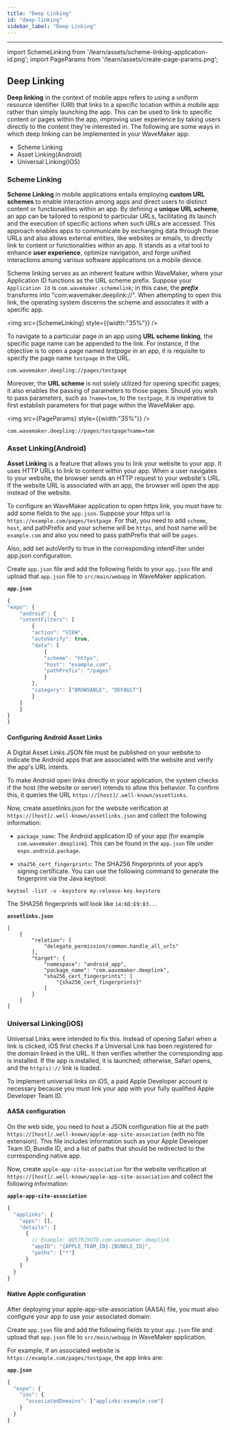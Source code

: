 ```yaml
---
title: "Deep Linking"
id: "deep-linking"
sidebar_label: "Deep Linking"
---
```

---

import SchemeLinking from '/learn/assets/scheme-linking-application-id.png';
import PageParams from '/learn/assets/create-page-params.png';

## Deep Linking

**Deep linking** in the context of mobile apps refers to using a uniform resource identifier (URI) that links to a 
specific location within a mobile app rather than simply launching the app. This can be used to link to specific 
content or pages within the app, improving user experience by taking users directly to the content they're interested in.
The following are some ways in which deep linking can be implemented in your WaveMaker app:

* Scheme Linking
* Asset Linking(Android)
* Universal Linking(iOS)


### Scheme Linking

**Scheme Linking** in mobile applications entails employing **custom URL schemes** to enable interaction among apps and 
direct users to distinct content or functionalities within an app. By defining a **unique URL scheme**, an app can be 
tailored to respond to particular URLs, facilitating its launch and the execution of specific actions when such URLs are accessed. 
This approach enables apps to communicate by exchanging data through these URLs and also allows external entities, 
like websites or emails, to directly link to content or functionalities within an app. It stands as a vital tool to 
enhance **user experience**, optimize navigation, and forge unified interactions among various software applications on a mobile device.

Scheme linking serves as an inherent feature within WaveMaker, where your Application ID functions as the URL scheme prefix. 
Suppose your `Application Id` is `com.wavemaker.schemelink`; in this case, the ***prefix*** transforms into "com.wavemaker.deeplink://". When attempting to open this link, the operating system discerns the scheme and associates it with a specific app.

<img src={SchemeLinking} style={{width:"35%"}} />

To navigate to a particular page in an app using **URL scheme linking**, the specific page name can be appended to the link. For instance, if the objective is to open a page named _testpage_ in an app, it is requisite to specify the page name `testpage` in the URL.

```link
com.wavemaker.deepling://pages/testpage
```

Moreover, the **URL scheme** is not solely utilized for opening specific pages; it also enables the passing of parameters to those pages. Should you wish to pass parameters, such as `?name=tom`, to the `testpage`, it is imperative to first establish parameters for that page within the WaveMaker app.

<img src={PageParams} style={{width:"35%"}} />

```link
com.wavemaker.deepling://pages/testpage?name=tom
```

### Asset Linking(Android)

**Asset Linking** is a feature that allows you to link your website to your app. It uses HTTP URLs to link to content within your app. 
When a user navigates to your website, the browser sends an HTTP request to your website's URL. 
If the website URL is associated with an app, the browser will open the app instead of the website.

To configure an WaveMaker application to open https link, you must have to add some fields to the `app.json`. Suppose your https url is `https://example.com/pages/testpage`. For that, you need to add `scheme`, `host`, and pathPrefix and your scheme will be `https`, and host name will be `example.com` and also you need to pass pathPrefix that will be `pages`.

Also, add set autoVerify to true in the corresponding intentFilter under app.json configuration.

Create `app.json` file and add the following fields to your `app.json` file and upload that `app.json` file to `src/main/webapp` in WaveMaker application.

**`app.json`**
```javascript
{
"expo": {
    "android": {
    "intentFilters": [
        {
        "action": "VIEW",
        "autoVerify": true,
        "data": [
            {
            "scheme": "https",
            "host": "example.com",
            "pathPrefix": "/pages"
            }
        ],
        "category": ["BROWSABLE", "DEFAULT"]
        }
    ]
    }
}
}
```

#### Configuring Android Asset Links

A Digital Asset Links JSON file must be published on your website to indicate the Android apps that are associated with the website and verify the app's URL intents.

To make Android open links directly in your application, the system checks if the host (the website or server) intends to allow this behavior. To confirm this, it queries the URL `https://[host]/.well-known/assetlinks`.

Now, create assetlinks.json for the website verification at `https://[host]/.well-known/assetlinks.json` and collect the following information:

- `package_name`: The Android application ID of your app (for example `com.wavemaker.deeplink`). This can be found in the `app.json` file under `expo.android.package`.

- `sha256_cert_fingerprints`: The SHA256 fingerprints of your app’s signing certificate. You can use the following command to generate the fingerprint via the Java keytool:
```command
keytool -list -v -keystore my-release-key.keystore
```
The SHA256 fingerprints will look like `14:6D:E9:83...`

**`assetlinks.json`**
```javasscript
[
    {
        "relation": [
            "delegate_permission/common.handle_all_urls"
        ],
        "target": {
            "namespace": "android_app",
            "package_name": "com.wavemaker.deeplink",
            "sha256_cert_fingerprints": [
                "{sha256_cert_fingerprints}"
            ]
        }
    }
]
```

### Universal Linking(iOS)

Universal Links were intended to fix this. Instead of opening Safari when a link is clicked, iOS first checks if a Universal Link has been registered for the domain linked in the URL. It then verifies whether the corresponding app is installed. If the app is installed, it is launched; otherwise, Safari opens, and the `http(s)://` link is loaded.

To implement universal links on iOS, a paid Apple Developer account is necessary because you must link your app with your fully qualified Apple Developer Team ID.

#### AASA configuration

On the web side, you need to host a JSON configuration file at the path `https://[host]/.well-known/apple-app-site-association` (with no file extension). This file includes information such as your Apple Developer Team ID, Bundle ID, and a list of paths that should be redirected to the corresponding native app.

Now, create `apple-app-site-association` for the website verification at `https://[host]/.well-known/apple-app-site-association` and collect the following information:

**`apple-app-site-association`**
```javascript
{
  "applinks": {
    "apps": [],
    "details": [
      {
        // Example: QQ57RJ5UTD.com.wavemaker.deeplink
        "appID": "{APPLE_TEAM_ID}.{BUNDLE_ID}",
        "paths": ["*"]
      }
    ]
  }
}
```

#### Native Apple configuration

After deploying your apple-app-site-association (AASA) file, you must also configure your app to use your associated domain:

Create `app.json` file and add the following fields to your `app.json` file and upload that `app.json` file to `src/main/webapp` in WaveMaker application.

For example, if an associated website is `https://example.com/pages/testpage`, the app links are:

**`app.json`**
```javascript
{
  "expo": {
    "ios": {
      "associatedDomains": ["applinks:example.com"]
    }
  }
}
```
